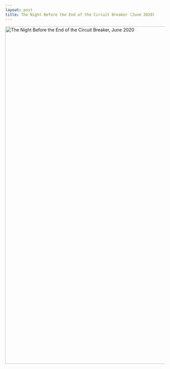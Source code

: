 ```yaml
---
layout: post
title: The Night Before the End of the Circuit Breaker (June 2020)
---
```


<a data-flickr-embed="true" href="https://www.flickr.com/photos/188265779@N08/albums/72157714576230728" title="The Night Before the End of the Circuit Breaker, June 2020"><img src="https://live.staticflickr.com/65535/49970830342_bafbc1c65a_h.jpg" width="1600" height="1067" alt="The Night Before the End of the Circuit Breaker, June 2020"></a><script async src="//embedr.flickr.com/assets/client-code.js" charset="utf-8"></script>

